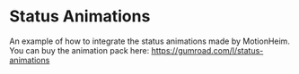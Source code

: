 # Status Animations

An example of how to integrate the status animations made by MotionHeim.
You can buy the animation pack here:
https://gumroad.com/l/status-animations
